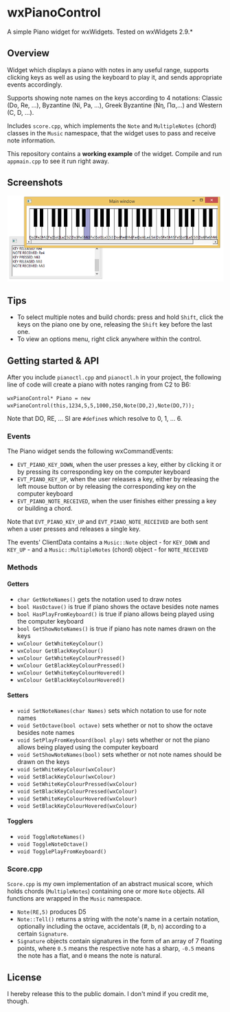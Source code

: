 # wxPianoControl
A simple Piano widget for wxWidgets. Tested on wxWidgets 2.9.*

## Overview
Widget which displays a piano with notes in any useful range, supports clicking keys as well as using the keyboard to play it, and sends appropriate events accordingly.


Supports showing note names on the keys according to 4 notations: Classic (Do, Re, ...), Byzantine (Ni, Pa, ...), Greek Byzantine (Νη, Πα,...) and Western (C, D, ...).


Includes `score.cpp`, which implements the `Note` and `MultipleNotes` (chord) classes in the `Music` namespace, that the widget uses to pass and receive note information.


This repository contains a **working example** of the widget. Compile and run `appmain.cpp` to see it run right away.

## Screenshots
![wxPianoControl](https://raw.githubusercontent.com/petru-dimitriu/wxPianoControl/master/screen1.png)

## Tips
* To select multiple notes and build chords: press and hold `Shift`, click the keys on the piano one by one, releasing the `Shift` key before the last one.
* To view an options menu, right click anywhere within the control.

## Getting started & API
After you include `pianoctl.cpp` and `pianoctl.h` in your project, the following line of code will create a piano with notes ranging from C2 to B6:

`wxPianoControl* Piano = new wxPianoControl(this,1234,5,5,1000,250,Note(DO,2),Note(DO,7));`

Note that DO, RE, ... SI are `#define`s which resolve to 0, 1, ... 6.

### Events
The Piano widget sends the following wxCommandEvents:

* `EVT_PIANO_KEY_DOWN`, when the user presses a key, either by clicking it or by pressing its corresponding key on the computer keyboard
* `EVT_PIANO_KEY_UP`, when the user releases a key, either by releasing the left mouse button or by releasing the corresponding key on the computer keyboard
* `EVT_PIANO_NOTE_RECEIVED`, when the user finishes either pressing a key or building a chord.

Note that `EVT_PIANO_KEY_UP` and `EVT_PIANO_NOTE_RECEIVED` are both sent when a user presses and releases a single key.

The events' ClientData contains a `Music::Note` object - for `KEY_DOWN` and `KEY_UP` - and a `Music::MultipleNotes` (chord) object - for `NOTE_RECEIVED`

### Methods

#### Getters
* `char GetNoteNames()` gets the notation used to draw notes
* `bool HasOctave()` is true if piano shows the octave besides note names
* `bool HasPlayFromKeyboard()` is true if piano allows being played using the computer keyboard
* `bool GetShowNoteNames()` is true if piano has note names drawn on the keys
* `wxColour GetWhiteKeyColour()`
* `wxColour GetBlackKeyColour()`
* `wxColour GetWhiteKeyColourPressed()`
* `wxColour GetBlackKeyColourPressed()`
* `wxColour GetWhiteKeyColourHovered()`
* `wxColour GetBlackKeyColourHovered()`

#### Setters
* `void SetNoteNames(char Names)` sets which notation to use for note names
* `void SetOctave(bool octave)` sets whether or not to show the octave besides note names
* `void SetPlayFromKeyboard(bool play)` sets whether or not the piano allows being played using the computer keyboard
* `void SetShowNoteNames(bool)` sets whether or not note names should be drawn on the keys
* `void SetWhiteKeyColour(wxColour)`
* `void SetBlackKeyColour(wxColour)`
* `void SetWhiteKeyColourPressed(wxColour)`
* `void SetBlackKeyColourPressed(wxColour)`
* `void SetWhiteKeyColourHovered(wxColour)`
* `void SetBlackKeyColourHovered(wxColour)`

#### Togglers
* `void ToggleNoteNames()`
* `void ToggleNoteOctave()`
* `void TogglePlayFromKeyboard()`

### Score.cpp
`Score.cpp` is my own implementation of an abstract musical score, which holds chords (`MultipleNotes`) containing one or more `Note` objects. All functions are wrapped in the `Music` namespace.

* `Note(RE,5)` produces D5
* `Note::Tell()` returns a string with the note's name in a certain notation, optionally including the octave, accidentals (#, b, n) according to a certain `Signature`. 
* `Signature` objects contain signatures in the form of an array of 7 floating points, where `0.5` means the respective note has a sharp, `-0.5` means the note has a flat, and `0` means the note is natural.

## License
I hereby release this to the public domain. I don't mind if you credit me, though.
